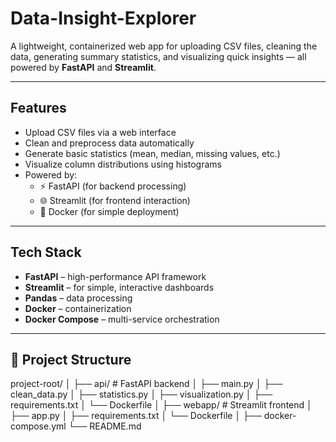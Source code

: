 # Data-Insight-Explorer


A lightweight, containerized web app for uploading CSV files, cleaning the data, generating summary statistics, and visualizing quick insights — all powered by **FastAPI** and **Streamlit**.

---

##  Features

- Upload CSV files via a web interface
- Clean and preprocess data automatically
- Generate basic statistics (mean, median, missing values, etc.)
- Visualize column distributions using histograms
- Powered by:
  - ⚡ FastAPI (for backend processing)
  - 🌐 Streamlit (for frontend interaction)
  - 🐳 Docker (for simple deployment)

---

## Tech Stack

- **FastAPI** – high-performance API framework
- **Streamlit** – for simple, interactive dashboards
- **Pandas** – data processing
- **Docker** – containerization
- **Docker Compose** – multi-service orchestration

---

## 📂 Project Structure

project-root/
│
├── api/ # FastAPI backend
│ ├── main.py
│ ├── clean_data.py
│ ├── statistics.py
│ ├── visualization.py
│ ├── requirements.txt
│ └── Dockerfile
│
├── webapp/ # Streamlit frontend
│ ├── app.py
│ ├── requirements.txt
│ └── Dockerfile
│
├── docker-compose.yml
└── README.md
